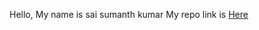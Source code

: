 Hello,
My name is sai sumanth kumar
My repo link is <a href="https://github.com/saisumanthkumar/GoGitTestFile">Here</a>
